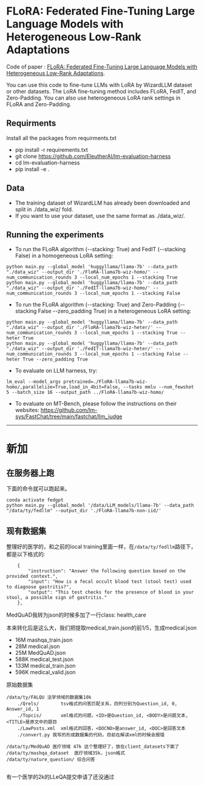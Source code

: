 # FLoRA: Federated Fine-Tuning Large Language Models with Heterogeneous Low-Rank Adaptations
Code of paper : [FLoRA: Federated Fine-Tuning Large Language Models with Heterogeneous Low-Rank Adaptations](https://arxiv.org/pdf/2409.05976).

You can use this code to fine-tune LLMs with LoRA by WizardLLM dataset or other datasets.
The LoRA fine-tuning method includes FLoRA, FedIT, and Zero-Padding. You can also use heterogeneous LoRA rank settings in FLoRA and Zero-Padding.

## Requirments
Install all the packages from requirments.txt
* pip install -r requirements.txt
* git clone https://github.com/EleutherAI/lm-evaluation-harness
* cd lm-evaluation-harness
* pip install -e .

## Data
* The training dataset of WizardLLM has already been downloaded and split in ./data_wiz/ fold.
* If you want to use your dataset, use the same format as ./data_wiz/.

## Running the experiments
* To run the FLoRA algorithm (--stacking: True) and FedIT (--stacking False) in a homogeneous LoRA setting:
```
python main.py --global_model 'huggyllama/llama-7b' --data_path  "./data_wiz" --output_dir './FloRA-llama7b-wiz-homo/' --num_communication_rounds 3 --local_num_epochs 1 --stacking True
python main.py --global_model 'huggyllama/llama-7b' --data_path  "./data_wiz" --output_dir './FedIT-llama7b-wiz-homo/' --num_communication_rounds 3 --local_num_epochs 1 --stacking False
```
* To run the FLoRA algorithm (--stacking: True) and Zero-Padding (--stacking False --zero_padding True) in a heterogeneous LoRA setting:
```
python main.py --global_model 'huggyllama/llama-7b' --data_path  "./data_wiz" --output_dir './FloRA-llama7b-wiz-heter/' --num_communication_rounds 3 --local_num_epochs 1 --stacking True --heter True
python main.py --global_model 'huggyllama/llama-7b' --data_path  "./data_wiz" --output_dir './FedIT-llama7b-wiz-heter/' --num_communication_rounds 3 --local_num_epochs 1 --stacking False --heter True --zero_padding True
```

* To evaluate on LLM harness, try:
```
lm_eval --model_args pretrained=./FloRA-llama7b-wiz-homo/,parallelize=True,load_in_4bit=False, --tasks mmlu --num_fewshot 5 --batch_size 16 --output_path ../FloRA-llama7b-wiz-homo/
```
* To evaluate on MT-Bench, please follow the instructions on their websites: https://github.com/lm-sys/FastChat/tree/main/fastchat/llm_judge
-----

# 新加
## 在服务器上跑

下面的命令就可以跑起来。

```
conda activate fedgpt
python main.py --global_model '/data/LLM_models/llama-7b' --data_path  "/data/ty/fedllm" --output_dir './FloRA-llama7b-non-iid/' 
```

## 现有数据集

整理好的医学的，和之前的local training里面一样，在`/data/ty/fedllm`路径下，都是以下格式的:

```
    {
        "instruction": "Answer the following question based on the provided context.",
        "input": "How is a fecal occult blood test (stool test) used to diagnose gastritis?",
        "output": "This test checks for the presence of blood in your stool, a possible sign of gastritis."
    },
```

 MedQuAD我转为json的时候多加了一行class: health_care

本来转化后是这么大，我们把提取medical_train.json的前1/5，生成medical.json
- 16M     mashqa_train.json
- 28M     medical.json
- 25M     MedQuAD.json
- 588K    medical_test.json
- 133M    medical_train.json
- 596K    medical_valid.json

原始数据集
```
/data/ty/FALQU 法学领域的数据集10k
    ./Qrels/        tsv格式的问答匹配关系，四列分别为Question_id, 0, Answer_id, 1
    ./Topcis/       xml格式的问题，<ID>是Question_id, <BODY>是问题文本, <TITLE>是原文中的题目
    ./LawPosts.xml  xml格式的回答，<DOCNO>是answer_id, <DOC>是回答文本
    ./convert.py 我写的形成数据集的代码，目前在解读xml的时候会报错

/data/ty/MedQuAD 医疗领域 47k 这个整理好了，放在client_datasets下面了
/data/ty/mashqa_dataset  医疗领域35k，json格式
/data/ty/nature_question/ 综合问答


```

有一个医学的2k的LLeQA提交申请了还没通过
